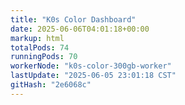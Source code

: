 ```yaml
---
title: "K0s Color Dashboard"
date: 2025-06-06T04:01:18+00:00
markup: html
totalPods: 74
runningPods: 70
workerNode: "k0s-color-300gb-worker"
lastUpdate: "2025-06-05 23:01:18 CST"
gitHash: "2e6068c"
---
```


<!-- This content is dynamically updated by the DashboardUpdater Operator -->
<!-- The dashboard UI is rendered by Hugo templates and CSS/JS files -->
